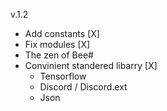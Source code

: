 v.1.2

- Add constants [X]
- Fix modules [X]
- The zen of Bee#
- Convinient standered libarry [X]
    - Tensorflow
    - Discord / Discord.ext
    - Json
